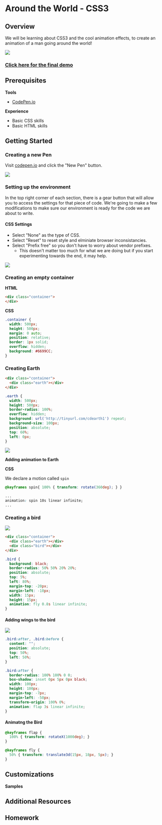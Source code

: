 # Around the World - CSS3


## Overview

We will be learning about CSS3 and the cool animation effects, to create an animation of a man going around the world!

![](http://i.imgur.com/OdsIvaf.png)


### [Click here for the final demo](http://codepen.io/anon/pen/rgcBl)

## Prerequisites

**Tools**

- [CodePen.io](http://codepen.io)

**Experience**

- Basic CSS skills
- Basic HTML skills

## Getting Started

### Creating a new Pen

Visit [codepen.io](http://codepen.io/) and click the "New Pen" button.

![](http://i.imgur.com/0zk5K1C.png)

### Setting up the environment

In the top right corner of each section, there is a gear button that will allow you to access the settings for that piece of code. We're going to make a few modifications to make sure our environment is ready for the code we are about to write.

#### CSS Settings

- Select "None" as the type of CSS.
- Select "Reset" to reset style and elminiate browser inconsistancies.
- Select "Prefix free" so you don't have to worry about vendor prefixes.
  - This doesn't matter too much for what we are doing but if you start experimenting towards the end, it may help.

![](http://i.imgur.com/u065kVg.png)


### Creating an empty container

**HTML**
```html
<div class="container">
</div>
```

**CSS**
```css
.container {
  width: 500px;
  height: 500px;
  margin: 0 auto;
  position: relative;
  border: 1px solid;  
  overflow: hidden;
  background: #6699CC;
}
```

### Creating Earth

```html
<div class="container">
  <div class="earth"></div>
</div>
```

```css
.earth {
  width: 500px;
  height: 500px;
  border-radius: 100%;  
  overflow: hidden;             
  background: url('http://tinyurl.com/cdearth1') repeat;
  background-size: 100px;
  position: absolute;
  top: 60%;
  left: 0px;
}
```

![](http://i.imgur.com/Ry6qmw8.png)

**Adding animation to Earth**

**CSS**

We declare a motion called `spin`

```css
@keyframes spin{ 100% { transform: rotate(360deg); } }
```

```css
...
animation: spin 10s linear infinite; 
...
```


### Creating a bird

![](http://i.imgur.com/CX2LEA7.png)

```html
<div class="container">
  <div class="earth"></div>
  <div class="bird"></div>
</div>
```

```css
.bird {
  background: black;
  border-radius: 50% 50% 20% 20%;
  position: absolute;
  top: 5%;
  left: 80%;
  margin-top: -20px;
  margin-left: -10px;
  width: 15px;
  height: 15px;
  animation: fly 0.8s linear infinite;
}
```


#### Adding wings to the bird

![](http://i.imgur.com/IWp3ETm.png)

```css
.bird:after, .bird:before {
  content: "";
  position: absolute;
  top: 50%;
  left: 50%;
}

.bird:after {
  border-radius: 100% 100% 0 0;
  box-shadow: inset 0px 5px 0px black;
  width: 100px;
  height: 100px;
  margin-top: -7px;
  margin-left: -50px;
  transform-origin: 100% 0%;
  animation: flap 3s linear infinite;
}
```

#### Animatng the Bird

```css
@keyframes flap {
  100% { transform: rotateX(1000deg); }
}
```

```css
@keyframes fly {
  50% { transform: translate3d(15px, 18px, 5px); }
}
```


## Customizations

**Samples**

## Additional Resources


## Homework
